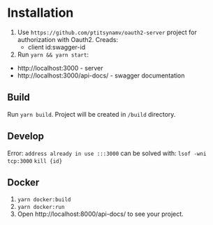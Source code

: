 # Installation
1. Use `https://github.com/ptitsynamv/oauth2-server` project for authorization with Oauth2. 
Creads:
    * client id:swagger-id
2. Run `yarn && yarn start`:
  * http://localhost:3000 - server
  * http://localhost:3000/api-docs/ - swagger documentation

## Build
Run `yarn build`. Project will be created in `/build` directory.

## Develop
Error: `address already in use :::3000` can be solved with:
`lsof -wni tcp:3000`
`kill {id}`

## Docker
1. `yarn docker:build`
2. `yarn docker:run`
3. Open http://localhost:8000/api-docs/ to see your project.

